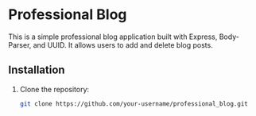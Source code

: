 # Professional Blog

This is a simple professional blog application built with Express, Body-Parser, and UUID. It allows users to add and delete blog posts.

## Installation

1. Clone the repository:
   ```bash
   git clone https://github.com/your-username/professional_blog.git
